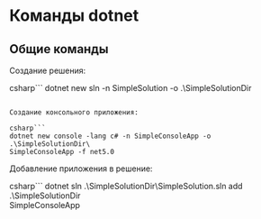 # Команды dotnet

## Общие команды

Создание решения:

csharp```
dotnet new sln -n SimpleSolution -o .\SimpleSolutionDir
```

Создание консольного приложения:

csharp```
dotnet new console -lang c# -n SimpleConsoleApp -o .\SimpleSolutionDir\
SimpleConsoleApp -f net5.0
```

Добавление приложения в решение:

csharp```
dotnet sln .\SimpleSolutionDir\SimpleSolution.sln add .\SimpleSolutionDir\
SimpleConsoleApp
```


